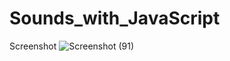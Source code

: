 # Sounds_with_JavaScript

Screenshot
![Screenshot (91)](https://user-images.githubusercontent.com/11802886/57235447-84382280-7040-11e9-83de-42cefbc3a8d1.png)
